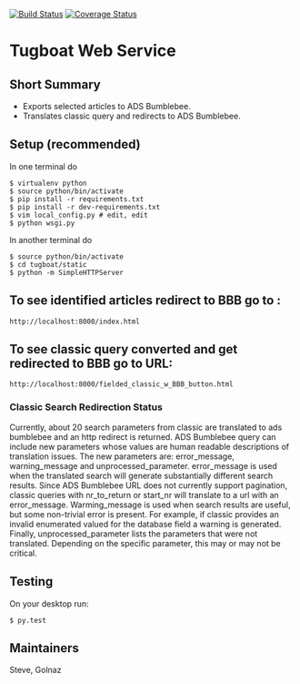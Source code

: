 [![Build Status](https://travis-ci.org/adsabs/tugboat.svg?branch=master)](https://travis-ci.org/adsabs/tugboat)
[![Coverage Status](https://coveralls.io/repos/github/adsabs/tugboat/badge.svg?branch=master)](https://coveralls.io/github/adsabs/tugboat?branch=master)


# Tugboat Web Service

## Short Summary

* Exports selected articles to ADS Bumblebee.
* Translates classic query and redirects to ADS Bumblebee.



## Setup (recommended)

In one terminal do

    $ virtualenv python
    $ source python/bin/activate
    $ pip install -r requirements.txt
    $ pip install -r dev-requirements.txt
    $ vim local_config.py # edit, edit
    $ python wsgi.py

In another terminal do

    $ source python/bin/activate
    $ cd tugboat/static
    $ python -m SimpleHTTPServer
    

## To see identified articles redirect to BBB go to :

    http://localhost:8000/index.html


## To see classic query converted and get redirected to BBB go to URL:

    http://localhost:8000/fielded_classic_w_BBB_button.html
    
### Classic Search Redirection Status
Currently, about 20 search parameters from classic are translated to ads bumblebee and an http redirect is returned.
ADS Bumblebee query can include new parameters whose values are human readable descriptions of translation issues.
The new parameters are: error_message, warning_message and unprocessed_parameter.  error_message is used when the
translated search will generate substantially different search results.  Since ADS Bumblebee URL does not
currently support pagination, classic queries with nr_to_return or start_nr will translate to a url with an error_message.
Warming_message is used when search results are useful, but some non-trivial error is present.  For example, if classic
provides an invalid enumerated valued for the database field a warning is generated.  Finally, unprocessed_parameter
lists the parameters that were not translated.  Depending on the specific parameter, this may or may not be critical.
    
## Testing

On your desktop run:

    $ py.test


## Maintainers

Steve, Golnaz
